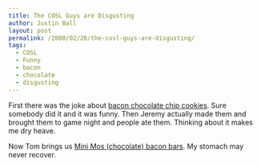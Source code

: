 ```yaml
---
title: The COSL Guys are Disgusting
author: Justin Ball
layout: post
permalink: /2008/02/26/the-cosl-guys-are-disgusting/
tags:
  - COSL
  - Funny
  - bacon
  - chocolate
  - disgusting
---
```



First there was the joke about [bacon chocolate chip cookies][1]. Sure somebody did it and it was funny. Then Jeremy actually made them and brought them to game night and people ate them. Thinking about it makes me dry heave.

 [1]: http://neverbashfulwithbutter.blogspot.com/2007/12/experiments-in-deliciousness-bacon.html

Now Tom brings us [Mini Mos (chocolate) bacon bars][2]. My stomach may never recover.

 [2]: http://www.vosgeschocolate.com/product/mini_bacon_exotic_candy_bar/mini_exotic_candy_bars